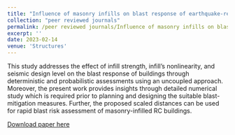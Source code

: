 ```yaml
---
title: "Influence of masonry infills on blast response of earthquake-resistant reinforced concrete buildings"
collection: "peer reviewed journals"
permalink: /peer reviewed journals/Influence of masonry infills on blast response of earthquake-resistant reinforced concrete buildings
excerpt: ''
date: 2023-02-14
venue: 'Structures'
---
```


This study addresses the effect of infill strength, infill’s nonlinearity, and seismic design level on the blast response of buildings through deterministic and probabilistic assessments using an uncoupled approach. Moreover, the present work provides insights through detailed numerical study which is required prior to planning and designing the suitable blast-mitigation measures. Further, the proposed scaled distances can be used for rapid blast risk assessment of masonry-infilled RC buildings.

[Download paper here](https://www.sciencedirect.com/science/article/abs/pii/S2352012423002369)


